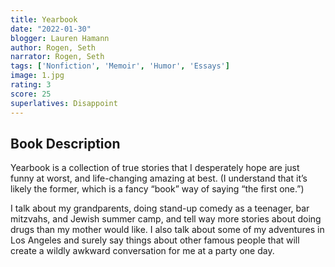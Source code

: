 ```yaml
---
title: Yearbook
date: "2022-01-30"
blogger: Lauren Hamann
author: Rogen, Seth
narrator: Rogen, Seth
tags: ['Nonfiction', 'Memoir', 'Humor', 'Essays']
image: 1.jpg
rating: 3
score: 25
superlatives: Disappoint
---
```



## Book Description

Yearbook is a collection of true stories that I desperately hope are just funny at worst, and life-changing amazing at best. (I understand that it’s likely the former, which is a fancy “book” way of saying “the first one.”)

I talk about my grandparents, doing stand-up comedy as a teenager, bar mitzvahs, and Jewish summer camp, and tell way more stories about doing drugs than my mother would like. I also talk about some of my adventures in Los Angeles and surely say things about other famous people that will create a wildly awkward conversation for me at a party one day.
